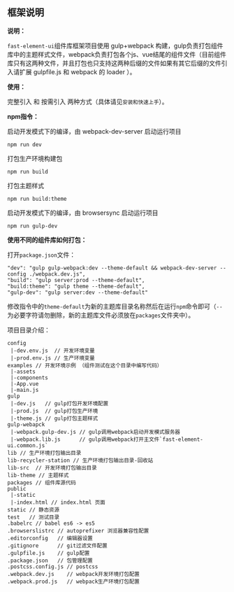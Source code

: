 ## 框架说明

**说明：**

`fast-element-ui`组件库框架项目使用 gulp+webpack 构建，gulp负责打包组件库中的主题样式文件，webpack负责打包各个js、vue结尾的组件文件（目前组件库只有这两种文件，并且打包也只支持这两种后缀的文件如果有其它后缀的文件引入请扩展 gulpfile.js 和 webpack 的 loader ）。

**使用：**

完整引入 和 按需引入 两种方式（具体请见`安装和快速上手`）。

**npm指令：**

启动开发模式下的编译，由 webpack-dev-server 启动运行项目

```
npm run dev
```

打包生产环境构建包

```
npm run build
```

打包主题样式

```
npm run build:theme
```

启动开发模式下的编译，由 browsersync 启动运行项目

```
npm run gulp-dev
```

**使用不同的组件库如何打包：**

打开`package.json`文件：

```
"dev": "gulp gulp-webpack:dev --theme-default && webpack-dev-server --config ./webpack.dev.js",
"build": "gulp server:prod --theme-default",
"build:theme": "gulp theme --theme-default",
"gulp-dev": "gulp server:dev --theme-default"
```

修改指令中的`theme-default`为新的主题库目录名称然后在运行`npm`命令即可（`--`为必要字符请勿删除，新的主题库文件必须放在`packages`文件夹中）。


项目目录介绍：

```
config
 |-dev.env.js  // 开发环境变量
 |-prod.env.js // 生产环境变量
examples // 开发环境示例 （组件测试在这个目录中编写代码）
 |-assets
 |-components
 |-App.vue
 |-main.js
gulp
 |-dev.js   // gulp打包开发环境配置
 |-prod.js  // gulp打包生产环境
 |-theme.js // gulp打包主题样式
gulp-webapck
 |-webpack.gulp-dev.js // gulp调用webpack启动开发模式服务器
 |-webpack.lib.js      // gulp调用webpack打开主文件`fast-element-ui.common.js`
lib // 生产环境打包输出目录
lib-recycler-station // 生产环境打包输出目录-回收站
lib-src  // 开发环境打包输出目录
lib-theme // 主题样式
packages // 组件库源代码
public
 |-static
 |-index.html // index.html 页面
static // 静态资源
test   // 测试目录
.babelrc // babel es6 -> es5
.browserslistrc // autoprefixer 浏览器兼容性配置
.editorconfig   // 编辑器设置
.gitignore      // git过滤文件配置
.gulpfile.js    // gulp配置
.package.json   // 包管理配置
.postcss.config.js // postcss
.webpack.dev.js    // webpack开发环境打包配置
.webpack.prod.js   // webpack生产环境打包配置
```
